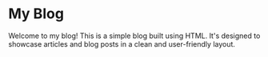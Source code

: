 # My Blog

Welcome to my blog! This is a simple blog built using HTML. It's designed to showcase articles and blog posts in a clean and user-friendly layout.
